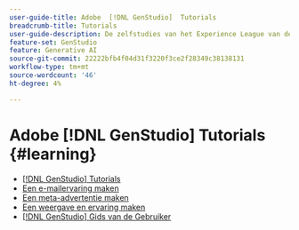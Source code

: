 ```yaml
---
user-guide-title: Adobe  [!DNL GenStudio]  Tutorials
breadcrumb-title: Tutorials
user-guide-description: De zelfstudies van het Experience League van de mening op Adobe  [!DNL GenStudio], een oplossing van begin tot eind om uw ketting van de inhoudslevering met generatieve AI en intelligente automatisering te versnellen en te vereenvoudigen.
feature-set: GenStudio
feature: Generative AI
source-git-commit: 22222bfb4f04d31f3220f3ce2f28349c38138131
workflow-type: tm+mt
source-wordcount: '46'
ht-degree: 4%

---
```



# Adobe [!DNL GenStudio] Tutorials {#learning}

+ [[!DNL GenStudio] Tutorials](tutorials.md)
+ [Een e-mailervaring maken](create-email-experience.md)
+ [Een meta-advertentie maken](create-meta-ad.md)
+ [Een weergave en ervaring maken](create-display-ad.md)
+ [[!DNL GenStudio]  Gids van de Gebruiker ](https://experienceleague.adobe.com/docs/genstudio/user-guide/home.html)
